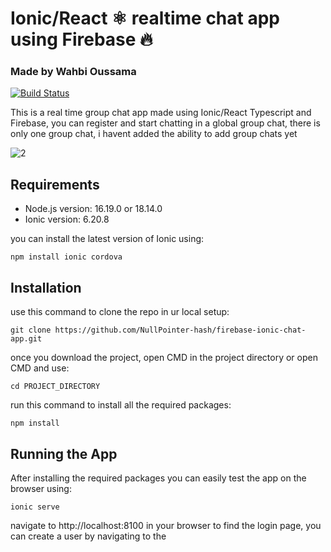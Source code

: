 # Ionic/React ⚛ realtime chat app using Firebase 🔥
### Made by Wahbi Oussama

[![Build Status](https://travis-ci.org/joemccann/dillinger.svg?branch=master)](https://travis-ci.org/joemccann/dillinger)

This is a real time group chat app made using Ionic/React Typescript and Firebase, you can register and start chatting in a global group chat, there is only one group chat, i havent added the ability to add group chats yet <br />

![2](https://user-images.githubusercontent.com/71095227/219805229-b4a21510-85e3-4070-9f0b-0543f9197b9c.PNG)


## Requirements

- Node.js version: 16.19.0 or 18.14.0
- Ionic version: 6.20.8

you can install the latest version of Ionic using: 
```
npm install ionic cordova
```

## Installation

use this command to clone the repo in ur local setup:
```
git clone https://github.com/NullPointer-hash/firebase-ionic-chat-app.git
```
once you download the project, open CMD in the project directory or open CMD and use:
```
cd PROJECT_DIRECTORY
```
run this command to install all the required packages:
```
npm install
```
## Running the App
After installing the required packages you can easily test the app on the browser using: 
```
ionic serve
```
navigate to http://localhost:8100 in your browser to find the login page, you can create a user by navigating to the
